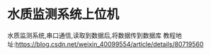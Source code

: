 # 水质监测系统上位机
水质监测系统,串口通信,读取到数据后,将数据传到数据库
教程地址:https://blog.csdn.net/weixin_40099554/article/details/80719560
